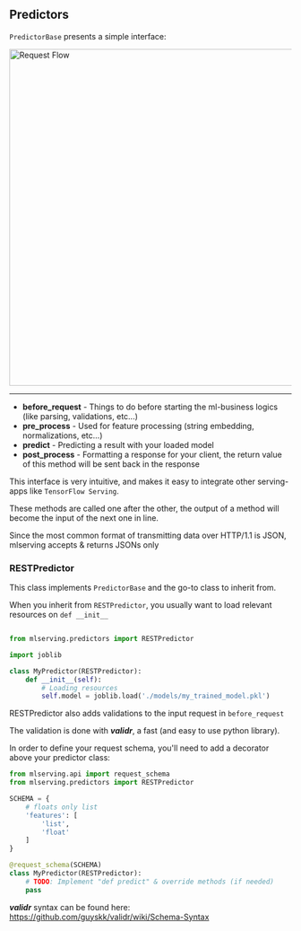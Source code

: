 ## Predictors

`PredictorBase` presents a simple interface:

<img width="600" alt="Request Flow" src="https://user-images.githubusercontent.com/13447456/90832827-58cd6a00-e34f-11ea-84df-83f9e2a1c6ad.png">

---

* **before_request** - Things to do before starting the ml-business logics (like parsing, validations, etc...) 
* **pre_process** - Used for feature processing (string embedding, normalizations, etc...)
* **predict** - Predicting a result with your loaded model
* **post_process** - Formatting a response for your client, the return value of this method will be sent back in the response

This interface is very intuitive, and makes it easy to integrate other serving-apps like `TensorFlow Serving`.

These methods are called one after the other, the output of a method will become the input of the next one in line.

Since the most common format of transmitting data over HTTP/1.1 is JSON, mlserving accepts & returns JSONs only

### RESTPredictor
This class implements <code>PredictorBase</code> and the go-to class to inherit from.

When you inherit from <code>RESTPredictor</code>, you usually want to load relevant resources on `def __init__`

```python

from mlserving.predictors import RESTPredictor

import joblib

class MyPredictor(RESTPredictor):
    def __init__(self):
        # Loading resources
        self.model = joblib.load('./models/my_trained_model.pkl')

```

RESTPredictor also adds validations to the input request in `before_request`

The validation is done with ***validr***, a fast (and easy to use python library).

In order to define your request schema, you'll need to add a decorator above your predictor class:

```python
from mlserving.api import request_schema
from mlserving.predictors import RESTPredictor

SCHEMA = {
    # floats only list
    'features': [
        'list',
        'float'
    ]
}

@request_schema(SCHEMA)
class MyPredictor(RESTPredictor):
    # TODO: Implement "def predict" & override methods (if needed)
    pass
```

***validr*** syntax can be found here: https://github.com/guyskk/validr/wiki/Schema-Syntax
